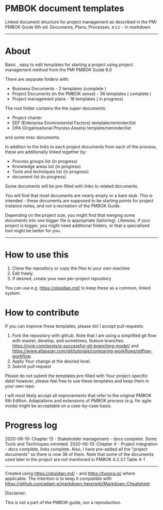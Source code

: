# PMBOK document templates
Linked document structure for project management as described in the PMI PMBOK Guide 6th ed.  Documents, Plans, Processes, e.t.c - in markdown

---

# About

Basic , easy to edit templates for starting a project using project management method from the PMI PMBOK Guide 6.0

There are separate folders with:

- Business Documents - 2 templates (complete ) 
- Project Documents (in the PMBOK sense) - 36 templates ( complete )
- Project management plans - 18 templates ( in progress)



The root folder contains the the super-documents:

- Project charter
- EEF (Enterprise Envinromental Factors) template/reminder/list
- OPA (Organisational Process Assets) template/reminder/list

and some misc documents.



In addition to the links to each project documents from each of the process, these are additionally linked together by:

- Process groups list (in progress)
- Knowledge areas list (in progress)
- Tools and techniques list (in progress)
- document list (in progress)


Some documents will be pre-filled with links to related documents.

You will find that most documents are nearly empty or a bare stub. This is intended - these documents are supposed to be starting points for project instance notes, and not a recreation of the PMBOK Guide.  

Depending on the project size, you might find that merging some documents into one bigger file is appropriate (tailoring). Likewise, if your project is bigger, you might need additional folders, or that a specialized tool might be better for you.


------


# How to use this

1. Clone the repository or copy the files to your own machine
2. Edit freely.
3. If desired, create your own per-project repository

You can use e.g. https://obsidian.md/ to keep these as a common, linked system. 


# How to contribute

If you can improve these templates, please do! I accept pull requests:

1. Fork the repository with github. Note that I am using a simplified git flow with master, develop, and sometimes, feature branches. https://nvie.com/posts/a-successful-git-branching-model/ and https://www.atlassian.com/git/tutorials/comparing-workflows/gitflow-workflow. 
2. Apply Your change at the desired level.
3. Submit pull request

Please do not submit the templates pre-filled with Your project-specific data! however, please feel free to use these templates and keep them in your own repo. 

I will most likely accept all improvements that refer to the original PMBOK 6th Edition. Adaptations and extensions of PMBOK process (e.g. for agile mods) might be acceptable on a case-by-case basis.


# Progress log



2020-06-10: Chapter 13 - Stakeholder management - docs complete. Some Tools and Techniques ommited.
2020-06-10: Chapter 4 - Project integration - docs complete, links complete. Also, I have pre-added all the "project documents" so there is now 36 of them. Note that some of the documents used later in the project are not mentioned in PMBOK 4.2.3.1 Table 4-1


---

Created using https://obsidian.md/ - and https://typora.io/ where applicable. The intention is to keep it compatible with https://github.com/adam-p/markdown-here/wiki/Markdown-Cheatsheet



Disclamer:

This is not a part of the  PMBOK guide, nor a reproduction.

